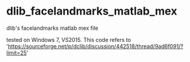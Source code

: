 # dlib_facelandmarks_matlab_mex
dlib's facelandmarks matlab mex file

tested on Windows 7, VS2015.
This code refers to 'https://sourceforge.net/p/dclib/discussion/442518/thread/9ad6f091/?limit=25'
